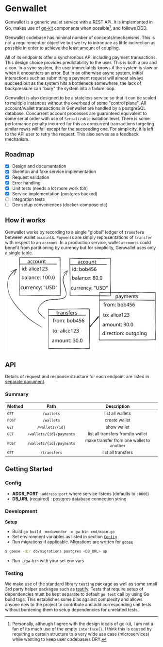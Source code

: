 Genwallet
===

Genwallet is a generic wallet service with a REST API. It is implemented in Go, makes use of [go-kit](https://github.com/go-kit/kit) components when possible[^*], and follows DDD.

Genwallet codebase has minimal number of concepts/mechanisms. This is not a requirement or objective but we try to introduce as little indirection as possible in order to achieve the least amount of coupling.

All of its endpoints offer a synchronous API including payment transactions. This design choice provides predictability to the user. This is both a pro and a con. In a sync system, the user immediately knows if the system is slow or when it encounters an error. But in an otherwise async system, initial interactions such as submitting a payment request will almost always succeed but as the system hits a bottleneck somewhere, the lack of backpressure can "bury" the system into a failure loop.

Genwallet is also designed to be a stateless service so that it can be scaled to multiple instances without the overhead of some "control plane". All account/wallet transactions in Genwallet are handled by a postgreSQL database. Concurrent account processes are guaranteed equivalent to some serial order with use of `Serializable` isolation level. There is some performance penalty incurred for this as concurrent transactions targeting similar row/s will fail except for the succeeding one. For simplicity, it is left to the API user to retry the request. This also serves as a feedback mechanism.

Roadmap
---
- [x] Design and documentation
- [x] Skeleton and fake service implementation
- [x] Request validation
- [x] Error handling
- [x] Unit tests (needs a lot more work tbh)
- [x] Service implementation (postgres backed)
- [ ] Integration tests
- [ ] Dev setup conveniences (docker-compose etc)

How it works
---
Genwallet works by recording to a single "global" ledger of `transfer`s between wallet `account`s. `Payment`s are simply representations of `transfer` with respect to an `account`. In a production service, wallet `account`s could benefit from partitioning by currency but for simplicity, Genwallet uses only a single table.
![how Genwallet works](./DB-entities.svg)

API
---
Details of request and response structure for each endpoint are listed in [separate document](API.md).

### Summary

| Method | Path | Description |
| :--- | :---: | :---: |
| `GET` | `/wallets` | list all wallets |
| `POST` | `/wallets` | create wallet |
| `GET` | `/wallets/{id}` | show wallet |
| `GET` | `/wallets/{id}/payments` | list all transfers from/to wallet |
| `POST` | `/wallets/{id}/payments` | make transfer from one wallet to another |
| `GET` | `/transfers` | list all transfers |

Getting Started
---
### Config

- **ADDR_PORT** : `address:port` where service listens (defaults to `:8000`)
- **DB_URL** (required) : postgres database connection string

### Development

**Setup**
- Build `go build -mod=vendor -o gw-bin cmd/main.go`
- Set environment variables as listed in section [`Config`](#config)
- Run migrations if applicable. Migrations are written for [`goose`](https://github.com/pressly/goose)
```sh
$ goose -dir db/migrations postgres <DB_URL> up
```
- Run `./gw-bin` with your set env vars

### Testing

We make use of the standard library `testing` package as well as some small 3rd party helper packages such as [testify](https://github.com/stretchr/testify).
Tests that require setup of dependencies must be kept separate to default `go test` call by using Go build tags. This establishes some bias against complexity and allows anyone new to the project to contribute and add corresponding unit tests without burdening them to setup dependencies for unrelated tests.

[^*]: Personally, although I agree with the design ideals of go-kit, I am not a fan of its much use of the empty `interface{}`. I think this is caused by requiring a certain structure to a very wide use case (microservices) while wanting to keep user codebase/s DRY.
